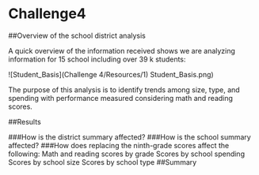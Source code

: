 # Challenge4

##Overview of the school district analysis

A quick overview of the information received shows we are analyzing information for 15 school including over 39 k students:

![Student_Basis](Challenge 4/Resources/1) Student_Basis.png)

The purpose of this analysis is to identify trends among size, type, and spending with performance measured considering math and reading scores. 

##Results

###How is the district summary affected?
###How is the school summary affected?
###How does replacing the ninth-grade scores affect the following:
        Math and reading scores by grade
        Scores by school spending
        Scores by school size
        Scores by school type
##Summary
